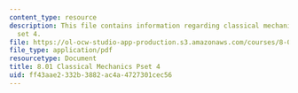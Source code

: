 ```yaml
---
content_type: resource
description: This file contains information regarding classical mechanics problem
  set 4.
file: https://ol-ocw-studio-app-production.s3.amazonaws.com/courses/8-01sc-classical-mechanics-fall-2016/ff43aae2332b3882ac4a4727301cec56_MIT8_01F16_pset4.pdf
file_type: application/pdf
resourcetype: Document
title: 8.01 Classical Mechanics Pset 4
uid: ff43aae2-332b-3882-ac4a-4727301cec56
---
```

